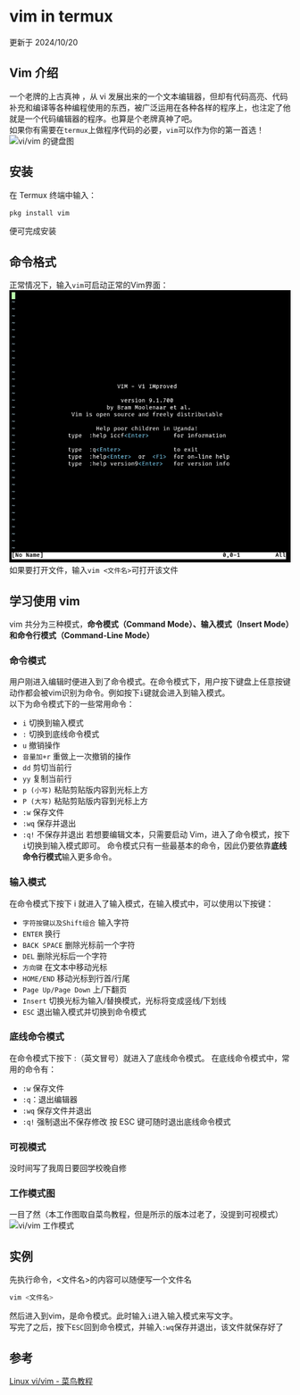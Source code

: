 # vim in termux
更新于 2024/10/20
## Vim 介绍
一个老牌的上古真神 ，从 vi 发展出来的一个文本编辑器，但却有代码高亮、代码补充和编译等各种编程使用的东西，被广泛运用在各种各样的程序上，也注定了他就是一个代码编辑器的程序。也算是个老牌真神了吧。  
如果你有需要在`termux`上做程序代码的必要，`vim`可以作为你的第一首选！
![vi/vim 的键盘图](https://www.runoob.com/wp-content/uploads/2015/10/vi-vim-cheat-sheet-sch.gif)
## 安装
在 Termux 终端中输入：
```bash
pkg install vim
```
便可完成安装
## 命令格式
正常情况下，输入`vim`可启动正常的Vim界面：
![vim 界面](../_img/termux/vim-normal.jpg)
如果要打开文件，输入`vim <文件名>`可打开该文件
## 学习使用 vim
vim 共分为三种模式，**命令模式（Command Mode）、输入模式（Insert Mode）和命令行模式（Command-Line Mode）**
### 命令模式
用户刚进入编辑时便进入到了命令模式。在命令模式下，用户按下键盘上任意按键动作都会被vim识别为命令。例如按下`i`键就会进入到输入模式。  
以下为命令模式下的一些常用命令：
- `i` 切换到输入模式
- `:` 切换到底线命令模式
- `u` 撤销操作
- `音量加+r` 重做上一次撤销的操作
- `dd` 剪切当前行
- `yy` 复制当前行
- `p (小写)` 粘贴剪贴版内容到光标上方
- `P (大写)` 粘贴剪贴版内容到光标上方
- `:w` 保存文件
- `:wq` 保存并退出
- `:q!` 不保存并退出
若想要编辑文本，只需要启动 Vim，进入了命令模式，按下`i`切换到输入模式即可。
命令模式只有一些最基本的命令，因此仍要依靠**底线命令行模式**输入更多命令。
### 输入模式
在命令模式下按下 i 就进入了输入模式，在输入模式中，可以使用以下按键：
- `字符按键以及Shift组合` 输入字符
- `ENTER` 换行
- `BACK SPACE` 删除光标前一个字符
- `DEL` 删除光标后一个字符
- `方向键` 在文本中移动光标
- `HOME/END` 移动光标到行首/行尾
- `Page Up/Page Down` 上/下翻页
- `Insert` 切换光标为输入/替换模式，光标将变成竖线/下划线
- `ESC` 退出输入模式并切换到命令模式
### 底线命令模式
在命令模式下按下 :（英文冒号）就进入了底线命令模式。
在底线命令模式中，常用的命令有：
- `:w` 保存文件
- `:q`：退出编辑器
- `:wq` 保存文件并退出
- `:q!` 强制退出不保存修改
按 ESC 键可随时退出底线命令模式
### 可视模式
没时间写了我周日要回学校晚自修
### 工作模式图
一目了然（本工作图取自菜鸟教程，但是所示的版本过老了，没提到可视模式）
![vi/vim 工作模式](https://www.runoob.com/wp-content/uploads/2014/07/vim-vi-workmodel.png)
## 实例
先执行命令，\<文件名\>的内容可以随便写一个文件名
```bash
vim <文件名>
```
然后进入到vim，是命令模式。此时输入`i`进入输入模式来写文字。  
写完了之后，按下`ESC`回到命令模式，并输入`:wq`保存并退出，该文件就保存好了
## 参考
[Linux vi/vim - 菜鸟教程](https://www.runoob.com/linux/linux-vim.html)